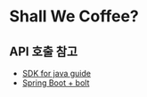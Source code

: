 # Shall We Coffee?

## API 호출 참고
- [SDK for java guide](https://slack.dev/java-slack-sdk/guides/web-api-basics)
- [Spring Boot + bolt](https://slack.dev/java-slack-sdk/guides/supported-web-frameworks)
